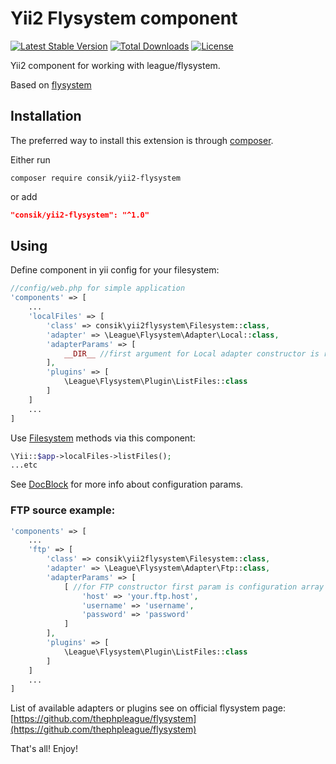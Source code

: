 # Yii2 Flysystem component
[![Latest Stable Version](https://poser.pugx.org/consik/yii2-flysystem/v/stable)](https://packagist.org/packages/consik/yii2-flysystem)
[![Total Downloads](https://poser.pugx.org/consik/yii2-flysystem/downloads)](https://packagist.org/packages/consik/yii2-flysystem)
[![License](https://poser.pugx.org/consik/yii2-flysystem/license)](https://packagist.org/packages/consik/yii2-flysystem)

Yii2 component for working with league/flysystem.

Based on [flysystem](https://github.com/thephpleague/flysystem)

## Installation

The preferred way to install this extension is through [composer](http://getcomposer.org/download/).

Either run

```
composer require consik/yii2-flysystem
```

or add

```json
"consik/yii2-flysystem": "^1.0"
```

## Using

Define component in yii config for your filesystem:
```php
//config/web.php for simple application
'components' => [
    ... 
    'localFiles' => [
        'class' => consik\yii2flysystem\Filesystem::class,
        'adapter' => \League\Flysystem\Adapter\Local::class,
        'adapterParams' => [
            __DIR__ //first argument for Local adapter constructor is root dir
        ],
        'plugins' => [
            \League\Flysystem\Plugin\ListFiles::class
        ]
    ]
    ...
]
```
Use [Filesystem](https://github.com/thephpleague/flysystem/blob/master/src/Filesystem.php) methods via this component:
```php
\Yii::$app->localFiles->listFiles();
...etc
```

See [DocBlock](/Filesystem.php) for more info about configuration params.

### FTP source example:
```php
'components' => [
    ... 
    'ftp' => [
        'class' => consik\yii2flysystem\Filesystem::class,
        'adapter' => \League\Flysystem\Adapter\Ftp::class,
        'adapterParams' => [
            [ //for FTP constructor first param is configuration array
                'host' => 'your.ftp.host',
                'username' => 'username',
                'password' => 'password'
            ]
        ],
        'plugins' => [
            \League\Flysystem\Plugin\ListFiles::class
        ]
    ]
    ...
]
```

List of available adapters or plugins see on official flysystem page: [https://github.com/thephpleague/flysystem](https://github.com/thephpleague/flysystem)

That's all! Enjoy! 
